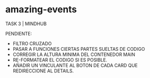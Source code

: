 # amazing-events
TASK 3 | MINDHUB


PENDIENTE:

* FILTRO CRUZADO
* PASAR A FUNCIONES CIERTAS PARTES SUELTAS DE CODIGO
* CORREGIR LA ALTURA MINIMA DEL CONTENEDOR MAIN
* RE-FORMATEAR EL CODIGO SI ES POSIBLE.
* AÑADIR UN VINCULANTE AL BOTON DE CADA CARD QUE REDIRECCIONE AL DETAILS.
